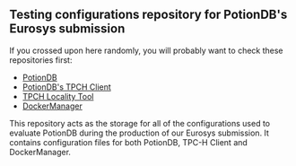 ## Testing configurations repository for PotionDB's Eurosys submission

If you crossed upon here randomly, you will probably want to check these repositories first:

- [PotionDB](https://github.com/AndreRijo/potionDB/tree/remoteOp)
- [PotionDB's TPCH Client](https://github.com/AndreRijo/TPCH-Client)
- [TPCH Locality Tool](https://github.com/AndreRijo/TPCH-LocalityTool)
- [DockerManager](https://github.com/AndreRijo/DockerManager)

This repository acts as the storage for all of the configurations used to evaluate PotionDB during the production of our Eurosys submission.
It contains configuration files for both PotionDB, TPC-H Client and DockerManager.

